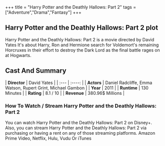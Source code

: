 +++
title = "Harry Potter and the Deathly Hallows: Part 2"
tags = ["Adventure","Drama","Fantasy"]
+++
## Harry Potter and the Deathly Hallows: Part 2 plot
Harry Potter and the Deathly Hallows: Part 2 is a movie directed by David Yates It's about Harry, Ron and Hermione search for Voldemort's remaining Horcruxes in their effort to destroy the Dark Lord as the final battle rages on at Hogwarts.
## Cast And Summary
| **Director**      | David Yates |
    | :---        |    :----:   |
    |  **Actors** | Daniel Radcliffe, Emma Watson, Rupert Grint, Michael Gambon |
    | **Year**   | 2011    |
    |  **Runtime** | 130 Minutes |
    |  **Rating** | 8.1 / 10 | 
    |  **Revenue** | 380.96$ Millions |
### How To Watch / Stream Harry Potter and the Deathly Hallows: Part 2
You can watch Harry Potter and the Deathly Hallows: Part 2 on Disney+.
Also, you can stream Harry Potter and the Deathly Hallows: Part 2 via purchasing or having a rent on any of those streaming platforms.
Amazon Prime Video, Netflix, Hulu, Vudu Or iTunes